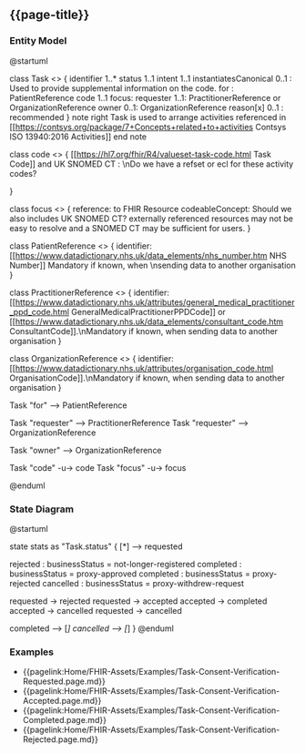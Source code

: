 ## {{page-title}}

### Entity Model

<plantuml>
@startuml

class Task <<entity>> {
identifier 1..*
status 1..1
intent 1..1
instantiatesCanonical 0..1 : Used to provide supplemental information on the code. 
for : PatientReference
code 1..1
focus: 
requester 1..1: PractitionerReference  or OrganizationReference
owner 0..1: OrganizationReference
reason[x] 0..1 : recommended
}
note right 
Task is used to arrange activities referenced in
[[https://contsys.org/package/7+Concepts+related+to+activities Contsys ISO 13940:2016 Activities]]
end note


class code <<value>> {
[[https://hl7.org/fhir/R4/valueset-task-code.html Task Code]] and UK SNOMED CT : \nDo we have a refset or ecl for these activity codes?

}

class focus <<reference>> {
reference: to FHIR Resource
codeableConcept: Should we also includes UK SNOMED CT?
externally referenced resources may not be easy to resolve
and a SNOMED CT may be sufficient for users. 
}

class PatientReference <<identifier>> {
  identifier: [[https://www.datadictionary.nhs.uk/data_elements/nhs_number.htm NHS Number]] Mandatory if known, when \nsending data to another organisation
}

class PractitionerReference <<identifier>> {
identifier: [[https://www.datadictionary.nhs.uk/attributes/general_medical_practitioner_ppd_code.html GeneralMedicalPractitionerPPDCode]] or [[https://www.datadictionary.nhs.uk/data_elements/consultant_code.htm ConsultantCode]].\nMandatory if known, when sending data to another organisation
}

class OrganizationReference <<identifier>> {
  identifier: [[https://www.datadictionary.nhs.uk/attributes/organisation_code.html OrganisationCode]].\nMandatory if known, when sending data to another organisation
}

Task "for" --> PatientReference

Task "requester" --> PractitionerReference
Task "requester" --> OrganizationReference

Task "owner" --> OrganizationReference

Task "code" -u-> code 
Task "focus" -u-> focus

@enduml
</plantuml>

### State Diagram

<plantuml>
@startuml

state stats as "Task.status" {
[*] --> requested

rejected : businessStatus = not-longer-registered
completed : businessStatus = proxy-approved
completed : businessStatus = proxy-rejected
cancelled : businessStatus = proxy-withdrew-request

requested -> rejected
requested -> accepted
accepted -> completed
accepted -> cancelled
requested -> cancelled

completed --> [*]
cancelled --> [*]
}
@enduml
</plantuml>

### Examples

- {{pagelink:Home/FHIR-Assets/Examples/Task-Consent-Verification-Requested.page.md}}
- {{pagelink:Home/FHIR-Assets/Examples/Task-Consent-Verification-Accepted.page.md}}
- {{pagelink:Home/FHIR-Assets/Examples/Task-Consent-Verification-Completed.page.md}}
- {{pagelink:Home/FHIR-Assets/Examples/Task-Consent-Verification-Rejected.page.md}}
